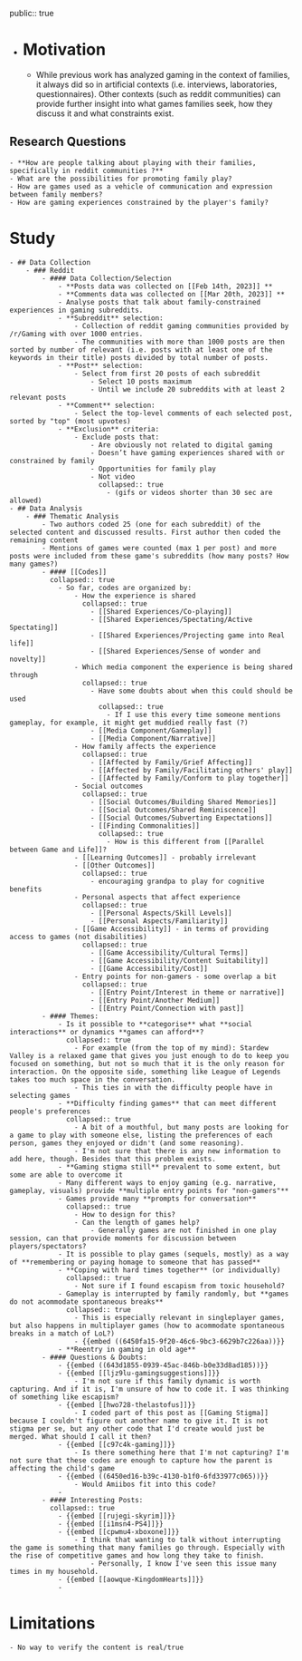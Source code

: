public:: true

- # Motivation
	- While previous work has analyzed gaming in the context of families, it always did so in artificial contexts (i.e. interviews, laboratories, questionnaires). Other contexts (such as reddit communities) can provide further insight into what games families seek, how they discuss it and what constraints exist.
## Research Questions
	- **How are people talking about playing with their families, specifically in reddit communities ?**
	- What are the possibilities for promoting family play?
	- How are games used as a vehicle of communication and expression between family members?
	- How are gaming experiences constrained by the player's family?
# Study
	- ## Data Collection
		- ### Reddit
			- #### Data Collection/Selection
				- **Posts data was collected on [[Feb 14th, 2023]] **
				- **Comments data was collected on [[Mar 20th, 2023]] **
				- Analyse posts that talk about family-constrained experiences in gaming subreddits.
				- **Subreddit** selection:
					- Collection of reddit gaming communities provided by /r/Gaming with over 1000 entries.
					- The communities with more than 1000 posts are then sorted by number of relevant (i.e. posts with at least one of the keywords in their title) posts divided by total number of posts.
				- **Post** selection:
					- Select from first 20 posts of each subreddit
						- Select 10 posts maximum
						- Until we include 20 subreddits with at least 2 relevant posts
				- **Comment** selection:
					- Select the top-level comments of each selected post, sorted by "top" (most upvotes)
				- **Exclusion** criteria:
					- Exclude posts that:
						- Are obviously not related to digital gaming
						- Doesn’t have gaming experiences shared with or constrained by family
						- Opportunities for family play
						- Not video
						  collapsed:: true
							- (gifs or videos shorter than 30 sec are allowed)
	- ## Data Analysis
		- ### Thematic Analysis
			- Two authors coded 25 (one for each subreddit) of the selected content and discussed results. First author then coded the remaining content
			- Mentions of games were counted (max 1 per post) and more posts were included from these game's subreddits (how many posts? How many games?)
			- #### [[Codes]]
			  collapsed:: true
				- So far, codes are organized by:
					- How the experience is shared
					  collapsed:: true
						- [[Shared Experiences/Co-playing]]
						- [[Shared Experiences/Spectating/Active Spectating]]
						- [[Shared Experiences/Projecting game into Real life]]
						- [[Shared Experiences/Sense of wonder and novelty]]
					- Which media component the experience is being shared through
					  collapsed:: true
						- Have some doubts about when this could should be used
						  collapsed:: true
							- If I use this every time someone mentions gameplay, for example, it might get muddied really fast (?)
						- [[Media Component/Gameplay]]
						- [[Media Component/Narrative]]
					- How family affects the experience
					  collapsed:: true
						- [[Affected by Family/Grief Affecting]]
						- [[Affected by Family/Facilitating others' play]]
						- [[Affected by Family/Conform to play together]]
					- Social outcomes
					  collapsed:: true
						- [[Social Outcomes/Building Shared Memories]]
						- [[Social Outcomes/Shared Reminiscence]]
						- [[Social Outcomes/Subverting Expectations]]
						- [[Finding Commonalities]]
						  collapsed:: true
							- How is this different from [[Parallel between Game and Life]]?
					- [[Learning Outcomes]] - probably irrelevant
					- [[Other Outcomes]]
					  collapsed:: true
						- encouraging grandpa to play for cognitive benefits
					- Personal aspects that affect experience
					  collapsed:: true
						- [[Personal Aspects/Skill Levels]]
						- [[Personal Aspects/Familiarity]]
					- [[Game Accessibility]] - in terms of providing access to games (not disabilities)
					  collapsed:: true
						- [[Game Accessibility/Cultural Terms]]
						- [[Game Accessibility/Content Suitability]]
						- [[Game Accessibility/Cost]]
					- Entry points for non-gamers - some overlap a bit
					  collapsed:: true
						- [[Entry Point/Interest in theme or narrative]]
						- [[Entry Point/Another Medium]]
						- [[Entry Point/Connection with past]]
			- #### Themes:
				- Is it possible to **categorise** what **social interactions** or dynamics **games can afford**?
				  collapsed:: true
					- For example (from the top of my mind): Stardew Valley is a relaxed game that gives you just enough to do to keep you focused on something, but not so much that it is the only reason for interaction. On the opposite side, something like League of Legends takes too much space in the conversation.
					- This ties in with the difficulty people have in selecting games
				- **Difficulty finding games** that can meet different people's preferences
				  collapsed:: true
					- A bit of a mouthful, but many posts are looking for a game to play with someone else, listing the preferences of each person, games they enjoyed or didn't (and some reasoning).
					- I'm not sure that there is any new information to add here, though. Besides that this problem exists.
				- **Gaming stigma still** prevalent to some extent, but some are able to overcome it
				- Many different ways to enjoy gaming (e.g. narrative, gameplay, visuals) provide **multiple entry points for "non-gamers"**
				- Games provide many **prompts for conversation**
				  collapsed:: true
					- How to design for this?
					- Can the length of games help?
						- Generally games are not finished in one play session, can that provide moments for discussion between players/spectators?
				- It is possible to play games (sequels, mostly) as a way of **remembering or paying homage to someone that has passed**
				- **Coping with hard times together** (or individually)
				  collapsed:: true
					- Not sure if I found escapism from toxic household?
				- Gameplay is interrupted by family randomly, but **games do not acommodate spontaneous breaks**
				  collapsed:: true
					- This is especially relevant in singleplayer games, but also happens in multiplayer games (how to acommodate spontaneous breaks in a match of LoL?)
					- {{embed ((6450fa15-9f20-46c6-9bc3-6629b7c226aa))}}
				- **Reentry in gaming in old age**
			- #### Questions & Doubts:
				- {{embed ((643d1855-0939-45ac-846b-b0e33d8ad185))}}
				- {{embed [[ljz9lu-gamingsuggestions]]}}
					- I'm not sure if this family dynamic is worth capturing. And if it is, I'm unsure of how to code it. I was thinking of something like escapism?
				- {{embed [[hwo728-thelastofus]]}}
					- I coded part of this post as [[Gaming Stigma]] because I couldn't figure out another name to give it. It is not stigma per se, but any other code that I'd create would just be merged. What should I call it then?
				- {{embed [[c97c4k-gaming]]}}
					- Is there something here that I'm not capturing? I'm not sure that these codes are enough to capture how the parent is affecting the child's game
				- {{embed ((6450ed16-b39c-4130-b1f0-6fd33977c065))}}
					- Would Amiibos fit into this code?
				-
			- #### Interesting Posts:
			  collapsed:: true
				- {{embed [[rujegi-skyrim]]}}
				- {{embed [[i1msn4-PS4]]}}
				- {{embed [[cpwmu4-xboxone]]}}
					- I think that wanting to talk without interrupting the game is something that many families go through. Especially with the rise of competitive games and how long they take to finish.
						- Personally, I know I've seen this issue many times in my household.
				- {{embed [[aowque-KingdomHearts]]}}
				-
# Limitations
	- No way to verify the content is real/true